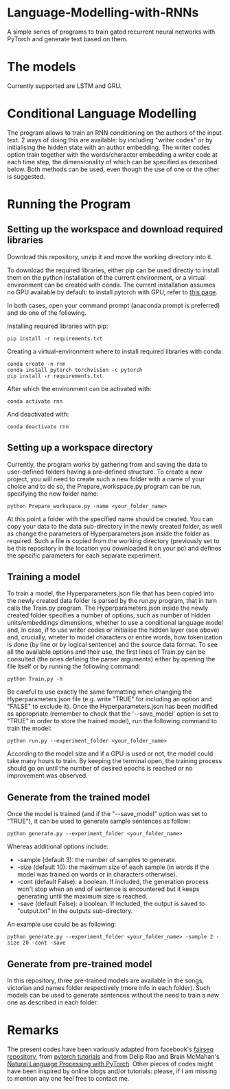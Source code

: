 # Language-Modelling-with-RNNs
A simple series of programs to train gated recurrent neural networks with PyTorch and generate text based on them.

# The models
Currently supported are LSTM and GRU.

# Conditional Language Modelling
The program allows to train an RNN conditioning on the authors of the input text. 2 ways of doing this are available: by including "writer codes" or by initialising the hidden state with an author embedding. The writer codes option train together with the words/character embedding a writer code at each time step, the dimensionality of which can be specified as described below. Both methods can be used, even though the use of one or the other is suggested.

# Running the Program
## Setting up the workspace and download required libraries

Download this repository, unzip it and move the working directory into it.

To download the required libraries, either pip can be used directly to install them on the python installation of the current environment, or a virtual environment can be created with conda. The current installation assumes no GPU available by default: to install pytorch with GPU, refer to [this page](https://pytorch.org/get-started/locally/).

In both cases, open your command prompt (anaconda prompt is preferred) and do one of the following.

Installing required libraries with pip:
```
pip install -r requirements.txt
```

Creating a virtual-environment where to install required libraries with conda:
```
conda create -n rnn
conda install pytorch torchvision -c pytorch
pip install -r requirements.txt
```

After which the environment can be activated with:
```
conda activate rnn
```
And deactivated with:
```
conda deactivate rnn
```

## Setting up a workspace directory

Currently, the program works by gathering from and saving the data to user-defined folders having a pre-defined structure.
To create a new project, you will need to create such a new folder with a name of your choice and to do so, the Prepare_workspace.py program can be run, specifying the new folder name:
```
python Prepare_workspace.py -name <your_folder_name>
```

At this point a folder with the specified name should be created. You can copy your data to the data sub-directory in the newly created folder, as well as change the parameters of Hyperparameters.json inside the folder as required. Such a file is copied from the working directory (previously set to be this repository in the location you downloaded it on your pc) and defines the specific parameters for each separate experiment.

## Training a model

To train a model, the Hyperparameters.json file that has been copied into the newly created data folder is parsed by the run.py program, that in turn calls the Train.py program. The Hyperparameters.json inside the newly created folder specifies a number of options, such as number of hidden units/embeddings dimensions, whether to use a conditional language model and, in case, if to use writer codes or initialise the hidden layer (see above) and, crucially, wheter to model characters or entire words, how tokenization is done (by line or by logical sentence) and the source data format. To see all the available options and their use, the first lines of Train.py can be consulted (the ones defining the parser arguments) either by opening the file itself or by running the following command:
```
python Train.py -h
```
Be careful to use exactly the same formatting when changing the Hyperparameters.json file (e.g. write "TRUE" for including an option and "FALSE" to exclude it).
Once the Hyperparameters.json has been modified as appropriate (remember to check that the '--save_model' option is set to "TRUE" in order to store the trained model), run the following command to train the model:
```
python run.py --experiment_folder <your_folder_name>
```
According to the model size and if a GPU is used or not, the model could take many hours to train. By keeping the terminal open, the training process should go on until the number of desired epochs is reached or no improvement was observed.

## Generate from the trained model

Once the model is trained (and if the "--save_model" option was set to "TRUE"), it can be used to generate sample sentences as follow:
```
python generate.py --experiment_folder <your_folder_name>
```
Whereas additional options include:
- -sample (default 3): the number of samples to generate.
- -size (default 10): the maximum size of each sample (in words if the model was trained on words or in characters otherwise).
- -cont (default False): a boolean. If included, the generation process won't stop when an end of sentence is encountered but it keeps generating until the maximum size is reached.
- -save (default False): a boolean. If included, the output is saved to "output.txt" in the outputs sub-directory.

An example use could be as following:
```
python generate.py --experiment_folder <your_folder_name> -sample 2 -size 20 -cont -save
```

## Generate from pre-trained model

In this repository, three pre-trained models are available in the songs, victorian and names folder respectively (more info in each folder). Such models can be used to generate sentences without the need to train a new one as described in each folder.

# Remarks

The present codes have been variously adapted from facebook's [fairseq repository](https://github.com/pytorch/fairseq), from [pytorch tutorials](https://pytorch.org/tutorials/) and from Delip Rao and Brain McMahan's [Natural Language Processing with PyTorch](https://github.com/joosthub/PyTorchNLPBook). Other pieces of codes might have been inspired by online blogs and/or tutorials: please, if I am missing to mention any one feel free to contact me.




